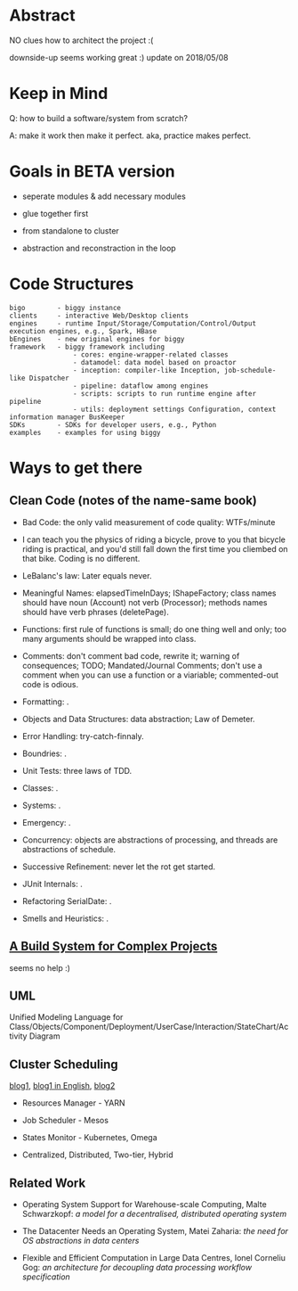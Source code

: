 # Abstract

NO clues how to architect the project :(

downside-up seems working great :) update on 2018/05/08

# Keep in Mind

Q: how to build a software/system from scratch?

A: make it work then make it perfect. aka, practice makes perfect.

# Goals in BETA version

* seperate modules & add necessary modules

* glue together first

* from standalone to cluster

* abstraction and reconstraction in the loop

# Code Structures
	bigo		- biggy instance
	clients		- interactive Web/Desktop clients
	engines		- runtime Input/Storage/Computation/Control/Output execution engines, e.g., Spark, HBase
	bEngines	- new original engines for biggy
	framework	- biggy framework including
					- cores: engine-wrapper-related classes 
					- datamodel: data model based on proactor
					- inception: compiler-like Inception, job-schedule-like Dispatcher 
					- pipeline: dataflow among engines
					- scripts: scripts to run runtime engine after pipeline
					- utils: deployment settings Configuration, context information manager BusKeeper
	SDKs		- SDKs for developer users, e.g., Python
	examples	- examples for using biggy

# Ways to get there

## Clean Code (notes of the name-same book)

* Bad Code: the only valid measurement of code quality: WTFs/minute

* I can teach you the physics of riding a bicycle, prove to you that bicycle riding is practical, and you'd still fall down the first time you cliembed on that bike. Coding is no different.

* LeBalanc's law: Later equals never.

* Meaningful Names: elapsedTimeInDays; IShapeFactory; class names should have noun (Account) not verb (Processor); methods names should have verb phrases (deletePage).

* Functions: first rule of functions is small; do one thing well and only; too many arguments should be wrapped into class.

* Comments: don't comment bad code, rewrite it; warning of consequences; TODO; Mandated/Journal Comments; don't use a comment when you can use a function or a viariable; commented-out code is odious.

* Formatting: .

* Objects and Data Structures: data abstraction; Law of Demeter.

* Error Handling: try-catch-finnaly.

* Boundries: .

* Unit Tests: three laws of TDD.

* Classes: .

* Systems: .

* Emergency: .

* Concurrency: objects are abstractions of processing, and threads are abstractions of schedule.

* Successive Refinement: never let the rot get started.

* JUnit Internals: .

* Refactoring SerialDate: .

* Smells and Heuristics: .

## [A Build System for Complex Projects](http://www.drdobbs.com/tools/a-build-system-for-complex-projects-part/218400678)
seems no help :)

## UML
Unified Modeling Language for Class/Objects/Component/Deployment/UserCase/Interaction/StateChart/Activity Diagram

## Cluster Scheduling
[blog1](https://zhuanlan.zhihu.com/p/34492335), [blog1 in  English](http://www.firmament.io/blog/scheduler-architectures.html),  [blog2](https://zhuanlan.zhihu.com/p/33823266)

* Resources Manager - YARN

* Job Scheduler - Mesos

* States Monitor - Kubernetes, Omega

* Centralized, Distributed, Two-tier, Hybrid

## Related Work

* Operating System Support for Warehouse-scale Computing, Malte Schwarzkopf: *a model for a decentralised, distributed operating system*

* The Datacenter Needs an Operating System, Matei Zaharia: *the need for OS abstractions in data centers*

* Flexible and Efficient Computation in Large Data Centres, Ionel Corneliu Gog: *an architecture for decoupling data processing workflow specification*
